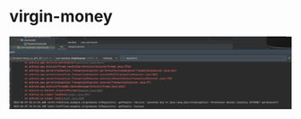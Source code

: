 # virgin-money
![error](https://github.com/mgr-mirnal/virgin-money/blob/main/Screenshot%202022-06-29%20at%2018.16.28.png)

